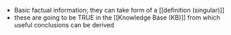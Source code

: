 - Basic factual information; they can take form of a [[definition (singular)]] 
- these are going to be TRUE in the [[Knowledge Base (KB)]] from which useful conclusions can be derived